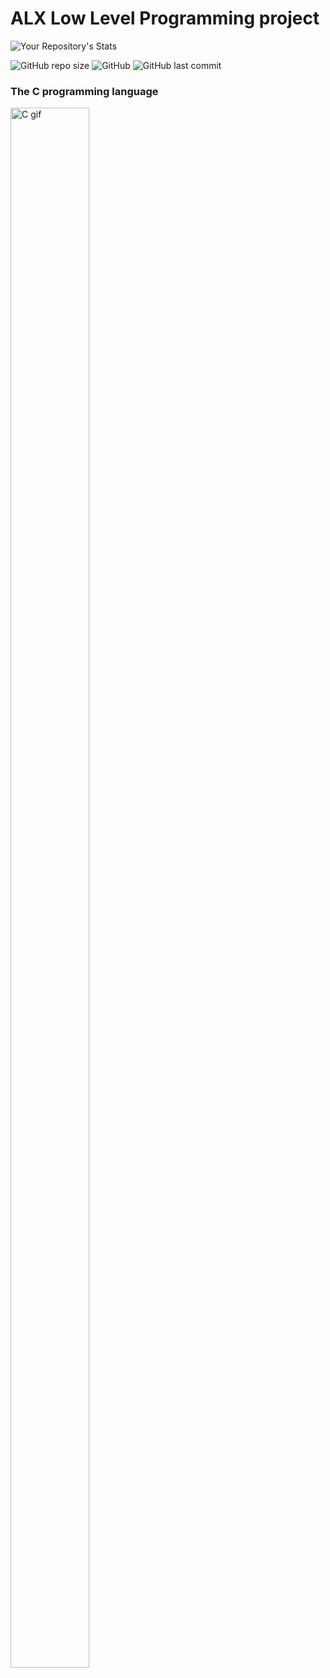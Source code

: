 <h1>ALX Low Level Programming project</h1>

![Your Repository's Stats](https://github-readme-stats.vercel.app/api?username=TPriince&show_icons=true)

![GitHub repo size](https://img.shields.io/github/repo-size/TPriince/alx-low_level_programming?logo=github)
![GitHub](https://img.shields.io/github/license/TPriince/alx-low_level_programming)
![GitHub last commit](https://img.shields.io/github/last-commit/TPriince/alx-low_level_programming)

<h3>The C programming language</h3>

<div><img src="https://res.cloudinary.com/practicaldev/image/fetch/s--MF5Cp2yD--/c_limit%2Cf_auto%2Cfl_progressive%2Cq_66%2Cw_880/https://dev-to-uploads.s3.amazonaws.com/i/nyj855ggghu7rcc6ib7c.gif" width="50%" height="80%" alt="C gif" /></div>
